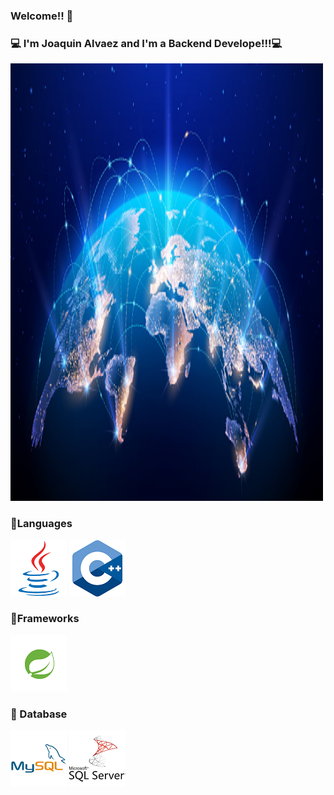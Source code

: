 ### Welcome!! 👋
### 💻 I'm Joaquin Alvaez and I'm a Backend Develope!!!💻

<img src="/images/Global.png" width="500" height="700" class="img-fluid" >

<h3>🚩Languages</h3>

<img src="/images/java.png" class="img-fluid" > <img src="/images/c++.png" class="img-fluid" >

<h3>📌Frameworks</h3>

<img src="/images/Spring.png" class="img-fluid" >

<h3> 💾 Database</h3>

<img src="/images/Mysql.png" class="img-fluid" > <img src="/images/sqlServer.png" class="img-fluid" >

<!--
**Joako07/Joako07** is a ✨ _special_ ✨ repository because its `README.md` (this file) appears on your GitHub profile.

Here are some ideas to get you started:

- 🔭 I’m currently working on ...
- 🌱 I’m currently learning ...
- 👯 I’m looking to collaborate on ...
- 🤔 I’m looking for help with ...
- 💬 Ask me about ...
- 📫 How to reach me: ...
- 😄 Pronouns: ...
- ⚡ Fun fact: ...
-->
